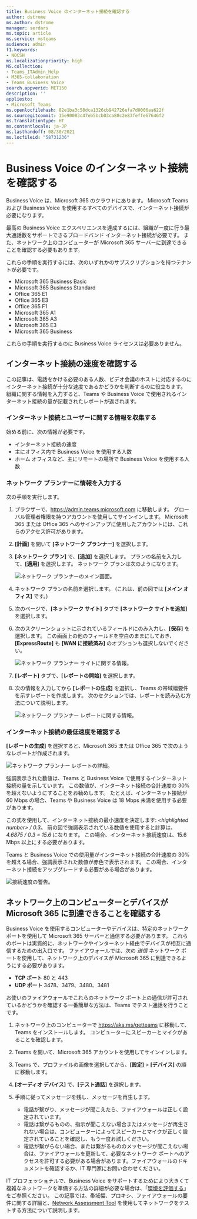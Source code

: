 ```yaml
---
title: Business Voice のインターネット接続を確認する
author: dstrome
ms.author: dstrome
manager: serdars
ms.topic: article
ms.service: msteams
audience: admin
f1.keywords:
- NOCSH
ms.localizationpriority: high
MS.collection:
- Teams_ITAdmin_Help
- M365-collaboration
- Teams_Business_Voice
search.appverid: MET150
description: ''
appliesto:
- Microsoft Teams
ms.openlocfilehash: 82e1ba3c58dca1326cb942726efa7d0006aa622f
ms.sourcegitcommit: 15e90083c47eb5bcb03ca80c2e83feffe67646f2
ms.translationtype: HT
ms.contentlocale: ja-JP
ms.lasthandoff: 08/30/2021
ms.locfileid: "58731236"
---
```

# <a name="check-your-internet-connection-for-business-voice"></a>Business Voice のインターネット接続を確認する

Business Voice は、Microsoft 365 のクラウドにあります。 Microsoft Teams および Business Voice を使用するすべてのデバイスで、インターネット接続が必要になります。

最高の Business Voice エクスペリエンスを達成するには、組織が一度に行う最大通話数をサポートできるブロードバンド インターネット接続が必要です。 また、ネットワーク上のコンピューターが Microsoft 365 サーバーに到達できることを確認する必要もあります。

これらの手順を実行するには、次のいずれかのサブスクリプションを持つテナントが必要です。

* Microsoft 365 Business Basic
* Microsoft 365 Business Standard
* Office 365 E1
* Office 365 E3
* Office 365 F1
* Microsoft 365 A1
* Microsoft 365 A3
* Microsoft 365 E3
* Microsoft 365 Business

これらの手順を実行するのに Business Voice ライセンスは必要ありません。

## <a name="check-your-internet-connection-speed"></a>インターネット接続の速度を確認する

この記事は、電話をかける必要のある人数、ビデオ会議のホストに対応するのにインターネット接続が十分な速度であるかどうかを判断するのに役立ちます。 組織に関する情報を入力すると、Teams や Business Voice で使用されるインターネット接続の量が記載されたレポートが返されます。

### <a name="gather-information-about-your-internet-connection-and-users"></a>インターネット接続とユーザーに関する情報を収集する

始める前に、次の情報が必要です。

* インターネット接続の速度
* 主にオフィス内で Business Voice を使用する人数
* ホーム オフィスなど、主にリモートの場所で Business Voice を使用する人数

### <a name="enter-your-information-into-the-network-planner"></a>ネットワーク プランナーに情報を入力する

次の手順を実行します。

1. ブラウザーで、https://admin.teams.microsoft.com に移動します。 グローバル管理者権限を持つアカウントを使用してサインインします。 Microsoft 365 または Office 365 へのサインアップに使用したアカウントには、これらのアクセス許可があります。
2. **[計画]** を開いて **[ネットワーク プランナー]** を選択します。
3. **[ネットワーク プラン]** で、**[追加]** を選択します。 プランの名前を入力して、**[適用]** を選択します。 ネットワーク プランは次のようになります。

    ![ネットワーク プランナーのメイン画面。](../media/network-planner-main.png)
1. ネットワーク プランの名前を選択します。 (これは、前の図では **[メイン オフィス]** です。)
2. 次のページで、**[ネットワーク サイト]** タブで **[ネットワーク サイトを追加]** を選択します。
3. 次のスクリーンショットに示されているフィールドにのみ入力し、**[保存]** を選択します。 この画面上の他のフィールドを空白のままにしておき、**[ExpressRoute]** も **[WAN に接続済み]** のオプションも選択しないでください。

    ![ネットワーク プランナー サイトに関する情報。](../media/network-planner-site-info.png)
1. **[レポート]** タブで、**[レポートの開始]** を選択します。
1. 次の情報を入力してから **[レポートの生成]** を選択し、Teams の帯域幅要件を示すレポートを作成します。 次のセクションでは、レポートを読み込む方法について説明します。

    ![ネットワーク プランナー レポートに関する情報。](../media/network-planner-report-info.png)

### <a name="find-your-minimum-internet-connection-speed"></a>インターネット接続の最低速度を確認する

**[レポートの生成]** を選択すると、Microsoft 365 または Office 365 で次のようなレポートが作成されます。

![ネットワーク プランナー レポートの詳細。](../media/network-planner-report.png)

強調表示された数値は、Teams と Business Voice で使用するインターネット接続の量を示しています。 この数値が、インターネット接続の合計速度の 30% を超えないようにすることをお勧めします。 たとえば、インターネット接続が 60 Mbps の場合、Teams や Business Voice は 18 Mbps 未満を使用する必要があります。

この式を使用して、インターネット接続の最小速度を決定します: *\<highlighted number> / 0.3*。 前の図で強調表示されている数値を使用すると計算は、*4.6875 / 0.3 = 15.6* になります。 この場合、インターネット接続速度は、15.6 Mbps 以上にする必要があります。

Teams と Business Voice での使用量がインターネット接続の合計速度の 30% を超える場合、強調表示された数値が赤色で表示されます。 この場合、インターネット接続をアップグレードする必要がある場合があります。

![接続速度の警告。](../media/network-planner-report-speed-warning.png)

## <a name="make-sure-the-computers-and-devices-on-your-network-can-reach-microsoft-365"></a>ネットワーク上のコンピューターとデバイスが Microsoft 365 に到達できることを確認する

Business Voice を使用するコンピューターやデバイスは、特定のネットワーク ポートを使用して Microsoft 365 サーバーと通信する必要があります。 これらのポートは実質的に、ネットワークやインターネット経由でデバイスが相互に通信するための出入口です。 ファイアウォールでは、次の *送信* ネットワーク ポートを使用して、ネットワーク上のデバイスが Microsoft 365 に到達できるようにする必要があります。

* **TCP ポート** 80 と 443
* **UDP ポート** 3478、3479、3480、3481

お使いのファイアウォールでこれらのネットワーク ポート上の通信が許可されているかどうかを確認する一番簡単な方法は、Teams でテスト通話を行うことです。

1. ネットワーク上のコンピューターで https://aka.ms/getteams に移動して、Teams をインストールします。 コンピューターにスピーカーとマイクがあることを確認します。
2. Teams を開いて、Microsoft 365 アカウントを使用してサインインします。
3. Teams で、プロファイルの画像を選択してから、**[設定]**  >  **[デバイス]** の順に移動します。
4. **[オーディオ デバイス]** で、**[テスト通話]** を選択します。
5. 手順に従ってメッセージを残し、メッセージを再生します。

   * 電話が繋がり、メッセージが聞こえたら、ファイアウォールは正しく設定されています。
   * 電話は繋がるものの、指示が聞こえない場合またはメッセージが再生されない場合は、コンピューターによってスピーカーとマイクが正しく設定されていることを確認し、もう一度お試しください。
   * 電話が繋がらない場合、または繋がるもののメッセージが聞こえない場合は、ファイアウォールを更新して、必要なネットワーク ポートへのアクセスを許可する必要がある場合があります。ファイアウォールのドキュメントを確認するか、IT 専門家にお問い合わせください。

 IT プロフェッショナルで、Business Voice をサポートするためにより大きくて複雑なネットワークを準備する方法の詳細が必要な場合は、「[環境を評価する](../3-envision-evaluate-my-environment.md)」をご参照ください。 この記事では、帯域幅、プロキシ、ファイアウォールの要件に関する詳細と、[Network Assessment Tool](../3-envision-evaluate-my-environment.md#test-the-network) を使用してネットワークをテストする方法について説明します。

